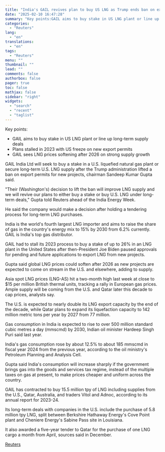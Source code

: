 ```yaml
---
title: "India's GAIL revives plan to buy US LNG as Trump ends ban on export permits"
date: "2025-02-10 16:47:28"
summary: "Key points:GAIL aims to buy stake in US LNG plant or line up long-term supply dealsPlans stalled in 2023 with US freeze on new export permitsGAIL sees LNG prices softening after 2026 on strong supply growth GAIL India Ltd will seek to buy a stake in a U.S. liquefied natural..."
categories:
  - "Reuters"
lang:
  - "en"
translations:
  - "en"
tags:
  - "Reuters"
menu: ""
thumbnail: ""
lead: ""
comments: false
authorbox: false
pager: true
toc: false
mathjax: false
sidebar: "right"
widgets:
  - "search"
  - "recent"
  - "taglist"
---
```


Key points:

* GAIL aims to buy stake in US LNG plant or line up long-term supply deals
* Plans stalled in 2023 with US freeze on new export permits
* GAIL sees LNG prices softening after 2026 on strong supply growth

GAIL India Ltd will seek to buy a stake in a U.S. liquefied natural gas plant or secure long-term U.S. LNG supply after the Trump administration lifted a ban on export permits for new projects, chairman Sandeep Kumar Gupta said.

"Their (Washington's) decision to lift the ban will improve LNG supply and we will revive our plans to either buy a stake or buy U.S. LNG under long-term deals," Gupta told Reuters ahead of the India Energy Week.

He said the company would make a decision after holding a tendering process for long-term LNG purchases.

India is the world's fourth largest LNG importer and aims to raise the share of gas in the country's energy mix to 15% by 2030 from 6.2% currently. GAIL is India's top gas distributor.

GAIL had to stall its 2023 process to buy a stake of up to 26% in an LNG plant in the United States after then-President Joe Biden paused approvals for pending and future applications to export LNG from new projects.

Gupta said global LNG prices could soften after 2026 as new projects are expected to come on stream in the U.S. and elsewhere, adding to supply.

Asia spot LNG prices (LNG-AS) hit a two-month high last week at close to $15 per million British thermal units, tracking a rally in European gas prices. Ample supply will be coming from the U.S. and Qatar later this decade to cap prices, analysts say.

The U.S. is expected to nearly double its LNG export capacity by the end of the decade, while Qatar plans to expand its liquefaction capacity to 142 million metric tons per year by 2027 from 77 million.

Gas consumption in India is expected to rise to over 500 million standard cubic metres a day (mmscmd) by 2030, Indian oil minister Hardeep Singh Puri said last year.

India's gas consumption rose by about 12.5% to about 185 mmscmd in fiscal year 2024 from the previous year, according to the oil ministry's Petroleum Planning and Analysis Cell.

Gupta said India's consumption will increase sharply if the government brings gas into the goods and services tax regime, instead of the multiple taxes on gas at present, to make prices cheaper and uniform across the country.

GAIL has contracted to buy 15.5 million tpy of LNG including supplies from the U.S., Qatar, Australia, and traders Vitol and Adnoc, according to its annual report for 2023-24.

Its long-term deals with companies in the U.S. include the purchase of 5.8 million tpy LNG, split between Berkshire Hathaway Energy's Cove Point plant and Cheniere Energy's Sabine Pass site in Louisiana.

It also awarded a five-year tender to Qatar for the purchase of one LNG cargo a month from April, sources said in December.

[Reuters](https://www.tradingview.com/news/reuters.com,2025:newsml_L4N3OX0LL:0-india-s-gail-revives-plan-to-buy-us-lng-as-trump-ends-ban-on-export-permits/)
